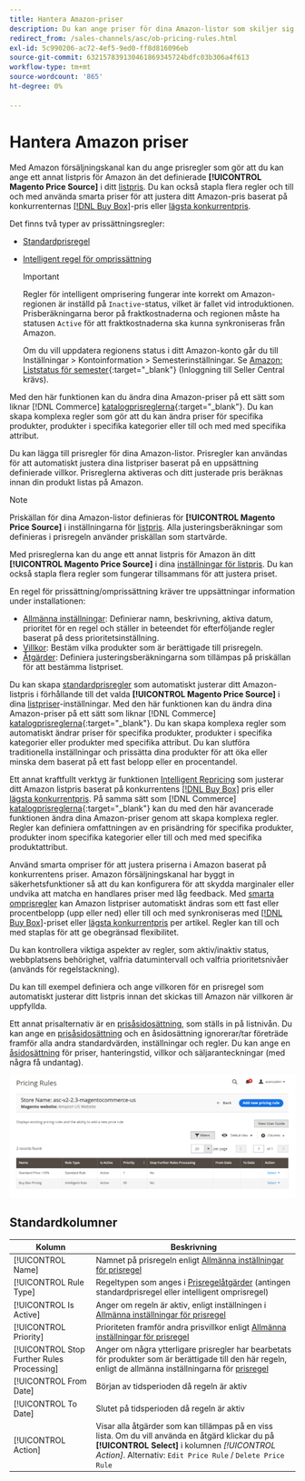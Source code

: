 ```yaml
---
title: Hantera Amazon-priser
description: Du kan ange priser för dina Amazon-listor som skiljer sig från din mmerce-butik genom att använda prisreglerna.
redirect_from: /sales-channels/asc/ob-pricing-rules.html
exl-id: 5c990206-ac72-4ef5-9ed0-ff8d816096eb
source-git-commit: 632157839130461869345724bdfc03b306a4f613
workflow-type: tm+mt
source-wordcount: '865'
ht-degree: 0%

---
```


# Hantera Amazon priser

Med Amazon försäljningskanal kan du ange prisregler som gör att du kan ange ett annat listpris för Amazon än det definierade **[!UICONTROL Magento Price Source]** i ditt [listpris](./listing-price.md). Du kan också stapla flera regler och till och med använda smarta priser för att justera ditt Amazon-pris baserat på konkurrenternas [[!DNL Buy Box]](./buy-box-competitor-pricing.md)-pris eller [lägsta konkurrentpris](./lowest-competitor-pricing.md).

Det finns två typer av prissättningsregler:

- [Standardprisregel](./standard-price-rules.md)
- [Intelligent regel för omprissättning](./intelligent-repricing-rules.md)

   >[!IMPORTANT]
   >
   >Regler för intelligent omprisering fungerar inte korrekt om Amazon-regionen är inställd på `Inactive`-status, vilket är fallet vid introduktionen. Prisberäkningarna beror på fraktkostnaderna och regionen måste ha statusen `Active` för att fraktkostnaderna ska kunna synkroniseras från Amazon.
   >
   >Om du vill uppdatera regionens status i ditt Amazon-konto går du till Inställningar > Kontoinformation > Semesterinställningar. Se [Amazon: Liststatus för semester](https://sellercentral.amazon.com/gp/help/help.html?itemID=200135620){:target=&quot;_blank&quot;} (Inloggning till Seller Central krävs).

Med den här funktionen kan du ändra dina Amazon-priser på ett sätt som liknar [!DNL Commerce] [katalogprisreglerna](https://docs.magento.com/user-guide/catalog/pricing.html){:target=&quot;_blank&quot;}. Du kan skapa komplexa regler som gör att du kan ändra priser för specifika produkter, produkter i specifika kategorier eller till och med med specifika attribut.

Du kan lägga till prisregler för dina Amazon-listor. Prisregler kan användas för att automatiskt justera dina listpriser baserat på en uppsättning definierade villkor. Prisreglerna aktiveras och ditt justerade pris beräknas innan din produkt listas på Amazon.

>[!NOTE]
>
>Priskällan för dina Amazon-listor definieras för **[!UICONTROL Magento Price Source]** i inställningarna för [listpris](./listing-price.md). Alla justeringsberäkningar som definieras i prisregeln använder priskällan som startvärde.

Med prisreglerna kan du ange ett annat listpris för Amazon än ditt **[!UICONTROL Magento Price Source]** i dina [inställningar för listpris](./listing-price.md). Du kan också stapla flera regler som fungerar tillsammans för att justera priset.

En regel för prissättning/omprissättning kräver tre uppsättningar information under installationen:

- [Allmänna inställningar](./pricing-rule-general-settings.md): Definierar namn, beskrivning, aktiva datum, prioritet för en regel och ställer in beteendet för efterföljande regler baserat på dess prioritetsinställning.
- [Villkor](./pricing-rule-conditions.md): Bestäm vilka produkter som är berättigade till prisregeln.
- [Åtgärder](./pricing-rule-actions.md): Definiera justeringsberäkningarna som tillämpas på priskällan för att bestämma listpriset.

Du kan skapa [standardprisregler](./standard-price-rules.md) som automatiskt justerar ditt Amazon-listpris i förhållande till det valda **[!UICONTROL Magento Price Source]** i dina [listpriser](./listing-price.md)-inställningar. Med den här funktionen kan du ändra dina Amazon-priser på ett sätt som liknar [!DNL Commerce] [katalogprisreglerna](https://docs.magento.com/user-guide/marketing/price-rules-catalog.html){:target=&quot;_blank&quot;}. Du kan skapa komplexa regler som automatiskt ändrar priser för specifika produkter, produkter i specifika kategorier eller produkter med specifika attribut. Du kan slutföra traditionella inställningar och prissätta dina produkter för att öka eller minska dem baserat på ett fast belopp eller en procentandel.

Ett annat kraftfullt verktyg är funktionen [Intelligent Repricing](./intelligent-repricing-rules.md) som justerar ditt Amazon listpris baserat på konkurrentens [[!DNL Buy Box]](./buy-box-competitor-pricing.md) pris eller [lägsta konkurrentpris](./lowest-competitor-pricing.md). På samma sätt som [!DNL Commerce] [katalogprisreglerna](https://docs.magento.com/user-guide/marketing/price-rules-catalog.html){:target=&quot;_blank&quot;} kan du med den här avancerade funktionen ändra dina Amazon-priser genom att skapa komplexa regler. Regler kan definiera omfattningen av en prisändring för specifika produkter, produkter inom specifika kategorier eller till och med med specifika produktattribut.

Använd smarta ompriser för att justera priserna i Amazon baserat på konkurrentens priser. Amazon försäljningskanal har byggt in säkerhetsfunktioner så att du kan konfigurera för att skydda marginaler eller undvika att matcha en handlares priser med låg feedback. Med [smarta omprisregler](./intelligent-repricing-rules.md) kan Amazon listpriser automatiskt ändras som ett fast eller procentbelopp (upp eller ned) eller till och med synkroniseras med [[!DNL Buy Box]](./buy-box-competitor-pricing.md)-priset eller [lägsta konkurrentpris](./lowest-competitor-pricing.md) per artikel. Regler kan till och med staplas för att ge obegränsad flexibilitet.

Du kan kontrollera viktiga aspekter av regler, som aktiv/inaktiv status, webbplatsens behörighet, valfria datumintervall och valfria prioritetsnivåer (används för regelstackning).

Du kan till exempel definiera och ange villkoren för en prisregel som automatiskt justerar ditt listpris innan det skickas till Amazon när villkoren är uppfyllda.

Ett annat prisalternativ är en [prisåsidosättning](./overrides.md), som ställs in på listnivån. Du kan ange en [prisåsidosättning](./overrides.md) och en åsidosättning ignorerar/tar företräde framför alla andra standardvärden, inställningar och regler. Du kan ange en [åsidosättning](./overrides.md) för priser, hanteringstid, villkor och säljaranteckningar (med några få undantag).

![Prisregler](assets/amazon-pricing-rules.png)

## Standardkolumner

| Kolumn | Beskrivning |
|---|---|
| [!UICONTROL Name] | Namnet på prisregeln enligt [Allmänna inställningar för prisregel](./pricing-rule-general-settings.md) |
| [!UICONTROL Rule Type] | Regeltypen som anges i [Prisregelåtgärder](./pricing-rule-actions.md) (antingen standardprisregel eller intelligent omprisregel) |
| [!UICONTROL Is Active] | Anger om regeln är aktiv, enligt inställningen i [Allmänna inställningar för prisregel](./pricing-rule-general-settings.md) |
| [!UICONTROL Priority] | Prioriteten framför andra prisvillkor enligt [Allmänna inställningar för prisregel](./pricing-rule-general-settings.md) |
| [!UICONTROL Stop Further Rules Processing] | Anger om några ytterligare prisregler har bearbetats för produkter som är berättigade till den här regeln, enligt de allmänna inställningarna för [prisregel](./pricing-rule-general-settings.md) |
| [!UICONTROL From Date] | Början av tidsperioden då regeln är aktiv |
| [!UICONTROL To Date] | Slutet på tidsperioden då regeln är aktiv |
| [!UICONTROL Action] | Visar alla åtgärder som kan tillämpas på en viss lista. Om du vill använda en åtgärd klickar du på **[!UICONTROL Select]** i kolumnen _[!UICONTROL Action]_. Alternativ: `Edit Price Rule` / `Delete Price Rule` |
